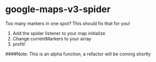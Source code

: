# google-maps-v3-spider
Too many markers in one spot? This should fix that for you!

1. Add the spider listener to your map initialize
2. Change currentMarkers to your array
3. profit!

####Note: This is an alpha function, a refactor will be coming shortly


